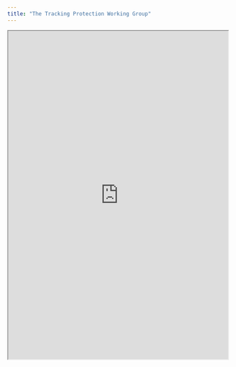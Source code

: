 ```yaml
---
title: "The Tracking Protection Working Group"
---
```



<iframe height="750" width="100%" src="https://ewelton.github.io/ktest/wiki.html#The%20Tracking%20Protection%20Working%20Group"></iframe>
